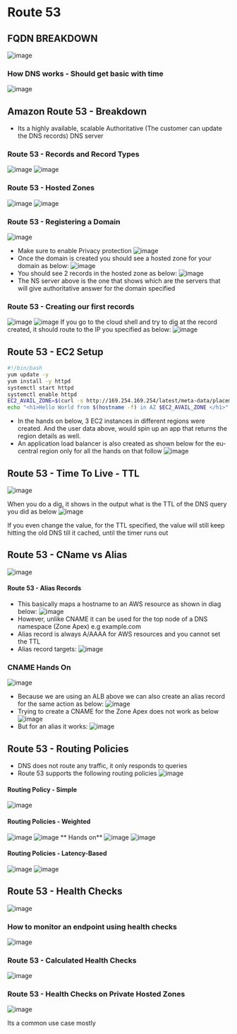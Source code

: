 # Route 53
## FQDN BREAKDOWN
![image](https://user-images.githubusercontent.com/43883264/164948033-549220cc-a1ae-4174-9308-cc7e4a779c05.png)
### How DNS works - Should get basic with time
![image](https://user-images.githubusercontent.com/43883264/164948323-9669f777-d01f-471a-959d-806e0886669a.png)

## Amazon Route 53 - Breakdown
- Its a highly available, scalable Authoritative (The customer can update the DNS records) DNS server

### Route 53 - Records and Record Types
![image](https://user-images.githubusercontent.com/43883264/164948416-09e36b1a-144f-45f9-a847-038834870b79.png)
![image](https://user-images.githubusercontent.com/43883264/164948443-c7d257be-b1e0-41ff-9c22-d5dab1031800.png)

### Route 53  - Hosted Zones
![image](https://user-images.githubusercontent.com/43883264/164948486-b9b40402-7e99-4dde-befd-2799fdcb0880.png)
![image](https://user-images.githubusercontent.com/43883264/164948511-445e1176-6e8d-404e-8c7e-d1b81ff8e24d.png)

### Route 53 - Registering a Domain

![image](https://user-images.githubusercontent.com/43883264/164948565-b5f186ca-fa10-4bd6-8b6e-2be926f25230.png)
- Make sure to enable Privacy protection
![image](https://user-images.githubusercontent.com/43883264/164948577-e70ea7e0-6feb-4d2c-b969-0360e04ea2cf.png)
- Once the domain is created you should see a hosted zone for your domain as below:
![image](https://user-images.githubusercontent.com/43883264/164948615-004fe203-0da6-43a5-b318-ab66d62cb0c2.png)
- You should see 2 records in the hosted zone as below:
![image](https://user-images.githubusercontent.com/43883264/164948632-109c9743-556d-429b-a9f4-d41ebd0eada1.png)
- The NS server above is the one that shows which are the servers that will give authoritative answer for the domain specified


### Route 53 - Creating our first records
![image](https://user-images.githubusercontent.com/43883264/164999673-25dca4d9-2c4c-40bf-ad6c-021cbbabb8e9.png)
![image](https://user-images.githubusercontent.com/43883264/164999717-263ee2a3-33ca-4ba0-bdd2-97b69e9d1c04.png)
If you go to the cloud shell and try to dig at the record created, it should route to the IP you specified as below:
![image](https://user-images.githubusercontent.com/43883264/164999840-9a418931-d275-49be-be4e-c011ed8daad0.png)


## Route 53 - EC2 Setup
```bash
#!/bin/bash
yum update -y
yum install -y httpd
systemctl start httpd
systemctl enable httpd
EC2_AVAIL_ZONE=$(curl -s http://169.254.169.254/latest/meta-data/placement/availability-zone)
echo "<h1>Hello World from $(hostname -f) in AZ $EC2_AVAIL_ZONE </h1>" > /var/www/html/index.html
```
- In the hands on below, 3 EC2 instances in different regions were created. And the user data above, would spin up an app that returns the region details as well.
- An application load balancer is also created as shown below for the eu-central region only for all the hands on that follow
![image](https://user-images.githubusercontent.com/43883264/165000638-6ecc1426-ced8-4b2f-8311-918f49b73867.png)

## Route 53 - Time To Live - TTL
![image](https://user-images.githubusercontent.com/43883264/165000467-f69fe876-19ea-4457-add8-287c171bd88c.png)

When you do a dig, it shows in the output what is the TTL of the DNS query you did as below
![image](https://user-images.githubusercontent.com/43883264/165000546-bb589672-a463-4fd1-8be0-62ec5cb9ad1c.png)

If you even change the value, for the TTL specified, the value will still keep hitting the old DNS till it cached, until the timer runs out

## Route 53 - CName vs Alias
![image](https://user-images.githubusercontent.com/43883264/165001467-1e5c47c9-439d-4ec8-9771-ffe6aab27eb7.png)

#### Route 53 - Alias Records
- This basically maps a hostname to an AWS resource as shown in diag below:
![image](https://user-images.githubusercontent.com/43883264/165002025-b8a96dfc-a09f-4b46-882c-638a641ebc4d.png)
- However, unlike CNAME it can be used for the top node of a DNS namespace (Zone Apex) e.g example.com
- Alias record is always A/AAAA for AWS resources and you cannot set the TTL
- Alias record targets:
![image](https://user-images.githubusercontent.com/43883264/165002403-901d4d1a-22e5-4a8a-833a-262112988d4a.png)
### CNAME Hands On
![image](https://user-images.githubusercontent.com/43883264/165002430-17edb029-3b4b-4bf8-a7b6-c59469b840c3.png)
- Because we are using an ALB above we can also create an alias record for the same action as below:
![image](https://user-images.githubusercontent.com/43883264/165002517-8833bd28-5943-42fb-9fa7-789da9cb789b.png)
- Trying to create a CNAME for the Zone Apex does not work as below
![image](https://user-images.githubusercontent.com/43883264/165002590-6741d44f-8123-45ef-b2d4-51ad60548c5c.png)
- But for an alias it works:
![image](https://user-images.githubusercontent.com/43883264/165002611-0adc5500-8418-4224-9b83-7a24a88da0fe.png)


## Route 53 - Routing Policies
- DNS does not route any traffic, it only responds to queries
- Route 53 supports the following routing policies
![image](https://user-images.githubusercontent.com/43883264/165200241-4f53541d-68c8-431d-a80a-b39a66be0f5e.png)

#### Routing Policy - Simple
![image](https://user-images.githubusercontent.com/43883264/165200461-d546f49e-5b2f-4a9c-a1d6-b9355fa2dc89.png)

#### Routing Policies - Weighted
![image](https://user-images.githubusercontent.com/43883264/165200954-9cf4e44a-7a89-4639-a41a-19311c361351.png)
![image](https://user-images.githubusercontent.com/43883264/165200979-55bd4a49-052c-4a42-bb8e-d24c943ffcbc.png)
** Hands on**
![image](https://user-images.githubusercontent.com/43883264/165201098-2ba1fba2-a831-4753-b21e-fec130c83494.png)
![image](https://user-images.githubusercontent.com/43883264/165201167-e5da5ec8-280e-4077-b57a-8379679db35e.png)

#### Routing Policies - Latency-Based
![image](https://user-images.githubusercontent.com/43883264/165202996-c75fec76-79c9-435c-b988-391932b0e439.png)
![image](https://user-images.githubusercontent.com/43883264/165203116-93fe3ab4-fb93-4737-bd6b-2d8ecfa92637.png)

## Route 53 - Health Checks

![image](https://user-images.githubusercontent.com/43883264/165212453-47922539-611a-4644-8456-c7b9da4213f5.png)

### How to monitor an endpoint using health checks
![image](https://user-images.githubusercontent.com/43883264/165212782-8b1df687-a2c3-46ad-8766-81d129f55484.png)
### Route 53 - Calculated Health Checks
![image](https://user-images.githubusercontent.com/43883264/165213123-7e938df6-498c-40f3-91c4-96d3a203d0dc.png)

### Route 53 - Health Checks on Private Hosted Zones
![image](https://user-images.githubusercontent.com/43883264/165213320-6c77bd58-72f9-4a28-8397-8e9132792429.png)

Its a common use case mostly

